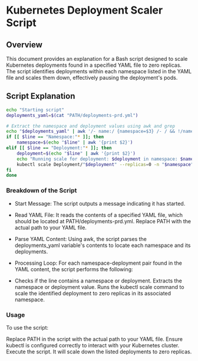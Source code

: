 # Kubernetes Deployment Scaler Script

## Overview
This document provides an explanation for a Bash script designed to scale Kubernetes deployments found in a specified YAML file to zero replicas. The script identifies deployments within each namespace listed in the YAML file and scales them down, effectively pausing the deployment's pods.

## Script Explanation

```bash
echo "Starting script"
deployments_yaml=$(cat "PATH/deployments-prd.yml")

# Extract the namespace and deployment values using awk and grep
echo "$deployments_yaml" | awk '/- name:/ {namespace=$3} /- / && !/name:/ {print "Namespace:", namespace; print "Deployment:", $2}' | while IFS= read -r line; do
if [[ $line == "Namespace:"* ]]; then
    namespace=$(echo "$line" | awk '{print $2}')
elif [[ $line == "Deployment:"* ]]; then
    deployment=$(echo "$line" | awk '{print $2}')
    echo "Running scale for deployment: $deployment in namespace: $namespace"
    kubectl scale Deployment/"$deployment" --replicas=0 -n "$namespace"
fi
done
```

### Breakdown of the Script
- Start Message: The script outputs a message indicating it has started.

- Read YAML File: It reads the contents of a specified YAML file, which should be located at PATH/deployments-prd.yml. Replace PATH with the actual path to your YAML file.

- Parse YAML Content: Using awk, the script parses the deployments_yaml variable's contents to locate each namespace and its deployments.

- Processing Loop: For each namespace-deployment pair found in the YAML content, the script performs the following:

- Checks if the line contains a namespace or deployment.
Extracts the namespace or deployment value.
Runs the kubectl scale command to scale the identified deployment to zero replicas in its associated namespace.

### Usage

To use the script:

Replace PATH in the script with the actual path to your YAML file.
Ensure kubectl is configured correctly to interact with your Kubernetes cluster.
Execute the script. It will scale down the listed deployments to zero replicas.
